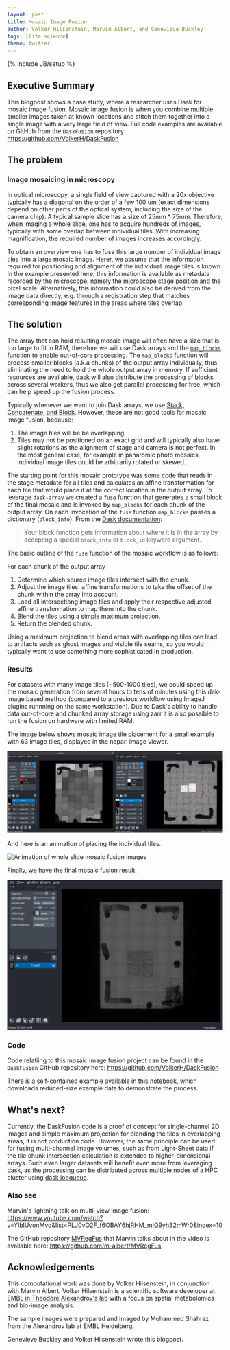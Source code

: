 ```yaml
---
layout: post
title: Mosaic Image Fusion
author: Volker Hilsenstein, Marvin Albert, and Genevieve Buckley
tags: [life science]
theme: twitter
---
```

{% include JB/setup %}

## Executive Summary

This blogpost shows a case study, where a researcher uses Dask for mosaic image fusion.
Mosaic image fusion is when you combine multiple smaller images taken at known locations and stitch them together into a single image with a very large field of view. Full code examples are available on GitHub from the `DaskFusion` repository: https://github.com/VolkerH/DaskFusion

## The problem

### Image mosaicing in microscopy

In optical microscopy, a single field of view captured with a 20x objective typically
has a diagonal on the order of a few 100 um (exact dimensions depend on other
parts of the optical system, including the size of the camera chip). A typical 
sample slide has a size of 25mm * 75mm. 
Therefore, when imaging a whole slide, one has to acquire hundreds of images, typically
with some overlap between individual tiles. With increasing magnification,
the required number of images increases accordingly. 

To obtain an overview one has to fuse this large number of individual
image tiles into a large mosaic image. Herer, we assume that the information required for 
positioning and alignment of the individual image tiles is known. In the example presented here,
this information is available as metadata recorded by the microscope, namely the microscope stage
position and the pixel scale. Alternatively, this
information could also be derived from the image data directly, e.g. through a
registration step that matches corresponding image features in the areas where tiles overlap.

## The solution

The array that can hold resulting mosaic image will often have a size that is too large 
to fit in RAM, therefore we will use Dask arrays and the [`map_blocks`](https://docs.dask.org/en/latest/generated/dask.array.map_blocks.html) function to enable 
out-of-core processing. The `map_blocks` function will process smaller blocks (a.k.a chunks) of the output array individually, thus eliminating the need to
hold the whole output array in memory. If sufficient resources are available, dask will also distribute the processing of blocks across several workers,
thus we also get parallel processing for free, which can help speed up the fusion process.


Typically whenever we want to join Dask arrays, we use [Stack, Concatenate, and Block](https://docs.dask.org/en/latest/array-stack.html). However, these are not good tools for mosaic image fusion, because:

1. The image tiles will be be overlapping,
2. Tiles may not be positioned on an exact grid and will typically also have slight rotations as the alignment of stage and camera is not perfect. In the most general case, for example in panaromic photo mosaics,
individual image tiles could be arbitrarily rotated or skewed.

The starting point for this mosaic prototype was some code that reads in the stage metadate for all tiles and calculates an affine transformation for each tile that would place it at the correct location
in the output array. 
To leverage `dask-array` we created a `fuse` function that generates a small block of the final mosaic and is invoked by `map_blocks` for each chunk of the output array. 
On each invocation of the `fuse` function  `map_blocks` passes a dictionary (`block_info`).  From the [Dask documentation](https://docs.dask.org/en/latest/generated/dask.array.map_blocks.html?highlight=block_info#dask.array.map_blocks):
> Your block function gets information about where it is in the array by accepting a special `block_info` or `block_id` keyword argument.


The basic outline of the `fuse` function of the mosaic workflow is as follows:

For each chunk of the output array
1. Determine which source image tiles intersect with the chunk.
2. Adjust the image tiles' affine transformations to take the offset of the chunk within the array into account.
3. Load all intersectiong image tiles and apply their respective adjusted affine transformation to map them into the chunk.
4. Blend the tiles using a simple maximum projection.
5. Return the blended chunk.

Using a maximum projection to blend areas with overlapping tiles can lead to artifacts such as ghost images and visible tile
seams, so you would typically want to use something more sophisticated in production. 

### Results

For datasets with many image tiles (~500-1000 tiles), we could speed up the mosaic generation from several hours to tens of minutes using this dak-image based method 
(compared to a previous workflow using ImageJ plugins runnning on the same workstation).
Due to Dask's ability to handle data out-of-core and chunked array storage using zarr it is also possible to run the 
fusion on hardware with limited RAM.

The image below shows mosaic image tile placement for a small example with 63 image tiles, displayed in the napari image viewer.

![Mosaic fusion images in the napari image viewer](/images/mosaic-fusion/NapariMosaics.png)

And here is an animation of placing the individual tiles.

![Animation of whole slide mosaic fusion images](/images/mosaic-fusion/Lama_whole_slide.gif)

Finally, we have the final mosaic fusion result.

![Final mosaic fusion result](/images/mosaic-fusion/final-mosaic-fusion-result.png)

### Code

Code relatiing to this mosaic image fusion project can be found in the `DaskFusion` GitHub repository here: https://github.com/VolkerH/DaskFusion

There is a self-contained example available in [this notebook](https://github.com/VolkerH/DaskFusion/blob/main/DaskFusion_Example.ipynb), which downloads reduced-size example data to demonstrate the process.

## What's next?

Currently, the DaskFusion code is a proof of concept for single-channel 2D images and simple maximum projection for blending the tiles in overlapping areas, it is not production code.
However, the same principle can be used for fusing multi-channel image volumes,
such as from Light-Sheet data if the tile chunk intersection calculation is extended to higher-dimensional arrays.
Such even larger datasets will benefit even more from leveraging dask,
as the processing can be distributed across multiple nodes of a HPC cluster using [dask jobqueue](http://jobqueue.dask.org/en/latest/).

### Also see

Marvin's lightning talk on multi-view image fusion: https://www.youtube.com/watch?v=YIblUvonMvo&list=PLJ0vO2F_f6OBAY6hjRHM_mIQ9yh32mWr0&index=10

The GitHub repository [MVRegFus](https://github.com/m-albert/MVRegFus) that Marvin talks about in the video is available here: https://github.com/m-albert/MVRegFus

## Acknowledgements

This computational work was done by Volker Hilsenstein, in conjunction with Marvin Albert.
Volker Hilsenstein is a scientific software developer at [EMBL in Theodore Alexandrov's lab](https://www.embl.org/groups/alexandrov/) with a focus on spatial metabolomics and bio-image analysis.

The sample images were prepared and imaged by Mohammed Shahraz from the Alexandrov lab at EMBL Heidelberg.

Genevieve Buckley and Volker Hilsenstein wrote this blogpost.
